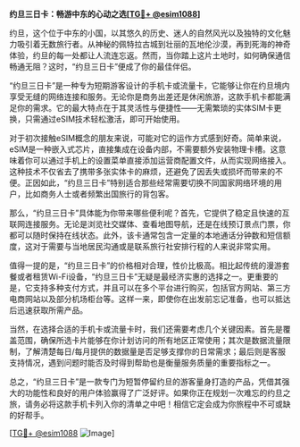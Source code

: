 **约旦三日卡：畅游中东的心动之选[[TG💪+ @esim1088](https://t.me/s/esim1088)]**

约旦，这个位于中东的小国，以其悠久的历史、迷人的自然风光以及独特的文化魅力吸引着无数旅行者。从神秘的佩特拉古城到壮丽的瓦地伦沙漠，再到死海的神奇体验，约旦的每一处都让人流连忘返。然而，当你踏上这片土地时，如何确保通信畅通无阻？这时，“约旦三日卡”便成了你的最佳伴侣。

“约旦三日卡”是一种专为短期游客设计的手机卡或流量卡，它能够让你在约旦境内享受无缝的网络连接和服务。无论你是商务出差还是休闲旅游，这款手机卡都能满足你的需求。它的最大特点在于其灵活性与便捷性——无需繁琐的实体SIM卡更换，只需通过eSIM技术轻松激活，即可开始使用。

对于初次接触eSIM概念的朋友来说，可能对它的运作方式感到好奇。简单来说，eSIM是一种嵌入式芯片，直接集成在设备内部，不需要额外安装物理卡槽。这意味着你可以通过手机上的设置菜单直接添加运营商配置文件，从而实现网络接入。这种技术不仅省去了携带多张实体卡的麻烦，还避免了因丢失或损坏而带来的不便。正因如此，“约旦三日卡”特别适合那些经常需要切换不同国家网络环境的用户，比如商务人士或者频繁出国旅行的背包客。

那么，“约旦三日卡”具体能为你带来哪些便利呢？首先，它提供了稳定且快速的互联网连接服务。无论是浏览社交媒体、查看地图导航，还是在线预订景点门票，你都可以随时保持在线状态。此外，该卡通常包含一定量的本地通话分钟数和短信额度，这对于需要与当地居民沟通或是联系旅行社安排行程的人来说非常实用。

值得一提的是，“约旦三日卡”的价格相对合理，性价比极高。相比起传统的漫游套餐或者租赁Wi-Fi设备，“约旦三日卡”无疑是最经济实惠的选择之一。更重要的是，它支持多种支付方式，并且可以在多个平台进行购买，包括官方网站、第三方电商网站以及部分机场柜台等。这样一来，即使你在出发前忘记准备，也可以抵达后迅速获取所需产品。

当然，在选择合适的手机卡或流量卡时，我们还需要考虑几个关键因素。首先是覆盖范围，确保所选卡片能够在你计划访问的所有地区正常使用；其次是数据流量限制，了解清楚每日/每月提供的数据量是否足够支撑你的日常需求；最后则是客服支持情况，遇到问题时能否及时得到帮助也是衡量服务质量的重要指标之一。

总之，“约旦三日卡”是一款专门为短暂停留约旦的游客量身打造的产品，凭借其强大的功能性和良好的用户体验赢得了广泛好评。如果你正在规划一次难忘的约旦之旅，请务必将这款手机卡列入你的清单之中吧！相信它定会成为你旅程中不可或缺的好帮手。

[[TG💪+ @esim1088](https://t.me/s/esim1088) ![Image](https://i.postimg.cc/4NQfJmqS/Snipaste-2025-05-13-00-14-12.png)]
